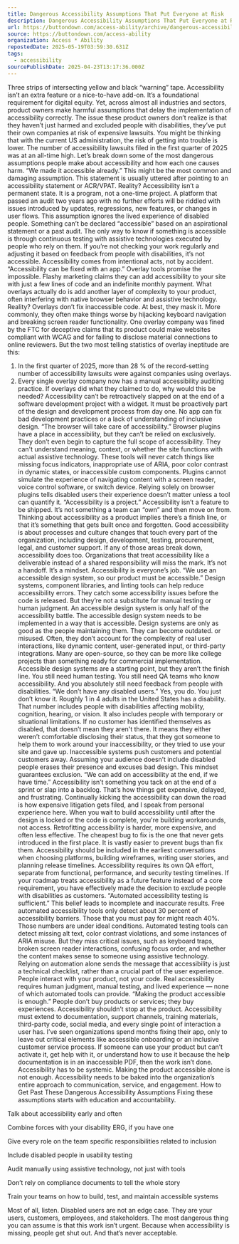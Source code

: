 ```yaml
---
title: Dangerous Accessibility Assumptions That Put Everyone at Risk
description: Dangerous Accessibility Assumptions That Put Everyone at Risk
url: https://buttondown.com/access-ability/archive/dangerous-accessibility-assumptions-that-put/
source: https://buttondown.com/access-ability
organization: Access * Ability
repostedDate: 2025-05-19T03:59:30.631Z
tags:
  - accessibility
sourcePublishDate: 2025-04-23T13:17:36.000Z
---
```


Three strips of intersecting yellow and black “warning” tape.
Accessibility isn’t an extra feature or a nice-to-have add-on. It’s a foundational requirement for digital equity. Yet, across almost all industries and sectors, product owners make harmful assumptions that delay the implementation of accessibility correctly.  The issue these product owners don’t realize is that they haven’t just harmed and excluded people with disabilities, they’ve put their own companies at risk of expensive lawsuits.  You might be thinking that with the current US administration, the risk of getting into trouble is lower.  The number of accessibility lawsuits filed in the first quarter of 2025 was at an all-time high.
Let’s break down some of the most dangerous assumptions people make about accessibility and how each one causes harm.
“We made it accessible already.”
This might be the most common and damaging assumption. This statement is usually uttered after pointing to an accessibility statement or ACR/VPAT.
Reality?  Accessibility isn’t a permanent state. It is a program, not a one-time project.  A platform that passed an audit two years ago with no further efforts will be riddled with issues introduced by updates, regressions, new features, or changes in user flows.
This assumption ignores the lived experience of disabled people. Something can’t be declared “accessible” based on an aspirational statement or a past audit. The only way to know if something is accessible is through continuous testing with assistive technologies executed by people who rely on them.
If you’re not checking your work regularly and adjusting it based on feedback from people with disabilities, it’s not accessible. Accessibility comes from intentional acts, not by accident.
“Accessibility can be fixed with an app.”
Overlay tools promise the impossible. Flashy marketing claims they can add accessibility to your site with just a few lines of code and an indefinite monthly payment. What overlays actually do is add another layer of complexity to your product, often interfering with native browser behavior and assistive technology. 
Reality?  Overlays don’t fix inaccessible code. At best, they mask it. More commonly, they often make things worse by hijacking keyboard navigation and breaking screen reader functionality.  One overlay company was fined by the FTC for deceptive claims that its product could make websites compliant with WCAG and for failing to disclose material connections to online reviewers.  But the two most telling statistics of overlay ineptitude are this:
1) In the first quarter of 2025, more than 28 % of the record-setting number of accessibility lawsuits were against companies using overlays.
2) Every single overlay company now has a manual accessibility auditing practice.  If overlays did what they claimed to do, why would this be needed?
Accessibility can’t be retroactively slapped on at the end of a software development project with a widget. It must be proactively part of the design and development process from day one. No app can fix bad development practices or a lack of understanding of inclusive design.
“The browser will take care of accessibility.”
Browser plugins have a place in accessibility, but they can’t be relied on exclusively.  They don’t even begin to capture the full scope of accessibility. They can't understand meaning, context, or whether the site functions with actual assistive technology.
These tools will never catch things like missing focus indicators, inappropriate use of ARIA, poor color contrast in dynamic states, or inaccessible custom components. Plugins cannot simulate the experience of navigating content with a screen reader, voice control software, or switch device.
Relying solely on browser plugins tells disabled users their experience doesn’t matter unless a tool can quantify it.
“Accessibility is a project.”
Accessibility isn’t a feature to be shipped. It’s not something a team can “own” and then move on from. Thinking about accessibility as a product implies there’s a finish line, or that it’s something that gets built once and forgotten.
Good accessibility is about processes and culture changes that touch every part of the organization, including design, development, testing, procurement, legal, and customer support. If any of those areas break down, accessibility does too.
Organizations that treat accessibility like a deliverable instead of a shared responsibility will miss the mark. It’s not a handoff. It’s a mindset.  Accessibility is everyone’s job.
“We use an accessible design system, so our product must be accessible.”
Design systems, component libraries, and linting tools can help reduce accessibility errors. They catch some accessibility issues before the code is released. But they’re not a substitute for manual testing or human judgment.  An accessible design system is only half of the accessibility battle.  The accessible design system needs to be implemented in a way that is accessible.
Design systems are only as good as the people maintaining them. They can become outdated. or misused. Often, they  don’t account for the complexity of real user interactions, like dynamic content, user-generated input, or third-party integrations.  Many are open-source, so they can be more like college projects than something ready for commercial implementation.
Accessible design systems are a starting point, but they aren’t the finish line. You still need human testing. You still need QA teams who know accessibility. And you absolutely still need feedback from people with disabilities.
“We don’t have any disabled users.”
Yes, you do. You just don’t know it. Roughly 1 in 4 adults in the United States has a disability. That number includes people with disabilities affecting mobility, cognition, hearing, or vision. It also includes people with temporary or situational limitations.
If no customer has identified themselves as disabled, that doesn’t mean they aren't there. It means they either weren’t comfortable disclosing their status, that they got someone to help them to work around your inaccessibility, or they tried to use your site and gave up. Inaccessible systems push customers and potential customers away.
Assuming your audience doesn’t include disabled people erases their presence and excuses bad design. This mindset guarantees exclusion.
“We can add on accessibility at the end, if we have time.”
Accessibility isn’t something you tack on at the end of a sprint or slap into a backlog. That’s how things get expensive, delayed, and frustrating.  Continually kicking the accessibility can down the road is how expensive litigation gets filed, and I speak from personal experience here.
When you wait to build accessibility until after the design is locked or the code is complete, you're building workarounds, not access. Retrofitting accessibility is harder, more expensive, and often less effective.
The cheapest bug to fix is the one that never gets introduced in the first place.  It is vastly easier to prevent bugs than fix them.  Accessibility should be included in the earliest conversations when choosing platforms, building wireframes, writing user stories, and planning release timelines.  Accessibility requires its own QA effort, separate from functional, performance, and security testing timelines.
If your roadmap treats accessibility as a future feature instead of a core requirement, you have effectively made the decision to exclude people with disabilities as customers.
“Automated accessibility testing is sufficient.”
This belief leads to incomplete and inaccurate results. Free automated accessibility tools only detect about 30  percent of accessibility barriers.  Those that you must pay for might reach 40%.  Those numbers are  under ideal conditions. Automated testing tools can detect missing alt text, color contrast violations, and some instances of ARIA misuse. But they miss critical issues, such as keyboard traps, broken screen reader interactions, confusing focus order, and whether the content makes sense to someone using assistive technology. Relying on automation alone sends the message that accessibility is just a technical checklist, rather than a crucial part of the user experience. People interact with your product, not your code. Real accessibility requires human judgment, manual testing, and lived experience — none of which automated tools can provide.
“Making the product accessible is enough.”
People don’t buy products or services; they buy experiences. Accessibility shouldn’t stop at the product.  Accessibility must extend to documentation, support channels, training materials, third-party code, social media, and every single point of interaction a user has. I’ve seen organizations spend months fixing their app, only to leave out critical elements like accessible onboarding or an inclusive customer service process. If someone can use your product but can’t activate it, get help with it, or understand how to use it because the help documentation is in an inaccessible PDF, then the work isn’t done. Accessibility has to be systemic. Making the product accessible alone is not enough.  Accessibility needs to be baked into the organization’s entire approach to communication, service, and engagement.
How to Get Past These Dangerous Accessibility Assumptions
Fixing these assumptions starts with education and accountability.

Talk about accessibility early and often

Combine forces with your disability ERG, if you have one

Give every role on the team specific responsibilities related to inclusion

Include disabled people in usability testing

Audit manually using assistive technology, not just with tools

Don’t rely on compliance documents to tell the whole story

Train your teams on how to build, test, and maintain accessible systems

Most of all, listen. Disabled users are not an edge case. They are your users, customers, employees, and stakeholders.
The most dangerous thing you can assume is that this work isn’t urgent. Because when accessibility is missing, people get shut out. And that’s never acceptable.